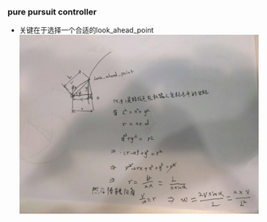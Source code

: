 ### pure pursuit controller
- 关键在于选择一个合适的look_ahead_point
![pure pursuit](../../Resourse/pure_pursuit.jpg)